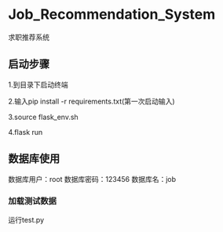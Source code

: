 # Job_Recommendation_System
求职推荐系统

## 启动步骤

1.到目录下启动终端

2.输入pip install -r requirements.txt(第一次启动输入)

3.source flask_env.sh

4.flask run

## 数据库使用
数据库用户：root
数据库密码：123456
数据库名：job
### 加载测试数据
运行test.py







